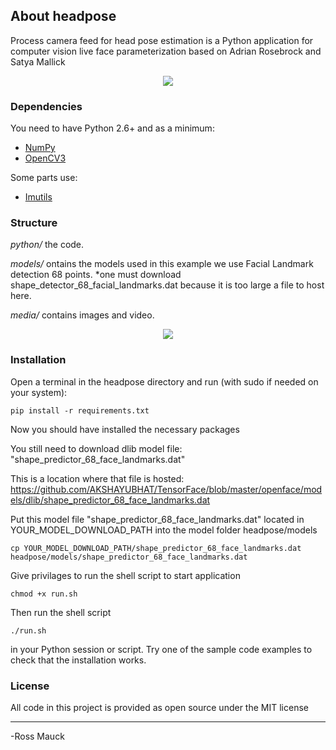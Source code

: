 ## About headpose
Process camera feed for head pose estimation is a Python application for computer vision live face parameterization based on Adrian Rosebrock and Satya Mallick

<p align="center">
  <img src="https://github.com/mauckc/headpose/blob/master/media/obama-sample.gif"/>
</p>

### Dependencies
You need to have Python 2.6+ and as a minimum:

* [NumPy](http://numpy.scipy.org/)
* [OpenCV3](http://opencv.org/)

Some parts use:

* [Imutils](https://github.com/jrosebr1/imutils)

### Structure

*python/*  the code.

*models/*  ontains the models used in this example we use Facial Landmark detection 68 points.
           *one must download shape_detector_68_facial_landmarks.dat because it is too large a file to host here.

*media/*  contains images and video. 

<p align="center">
  <img src="https://github.com/mauckc/headpose/blob/master/media/elon-sample.gif"/>
</p>

### Installation

Open a terminal in the headpose directory and run (with sudo if needed on your system):

	pip install -r requirements.txt

Now you should have installed the necessary packages

You still need to download dlib model file: "shape_predictor_68_face_landmarks.dat"

This is a location where that file is hosted: https://github.com/AKSHAYUBHAT/TensorFace/blob/master/openface/models/dlib/shape_predictor_68_face_landmarks.dat

Put this model file "shape_predictor_68_face_landmarks.dat" located in YOUR_MODEL_DOWNLOAD_PATH into the model folder headpose/models

 	cp YOUR_MODEL_DOWNLOAD_PATH/shape_predictor_68_face_landmarks.dat headpose/models/shape_predictor_68_face_landmarks.dat
	
Give privilages to run the shell script to start application

	chmod +x run.sh

Then run the shell script

	./run.sh
	
in your Python session or script. Try one of the sample code examples to check that the installation works.

### License

All code in this project is provided as open source under the MIT license


---
-Ross Mauck

